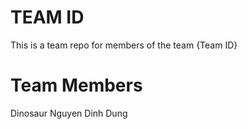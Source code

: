 # TEAM ID
This is a team repo for members of the team {Team ID}

# Team Members
Dinosaur
Nguyen Dinh Dung
